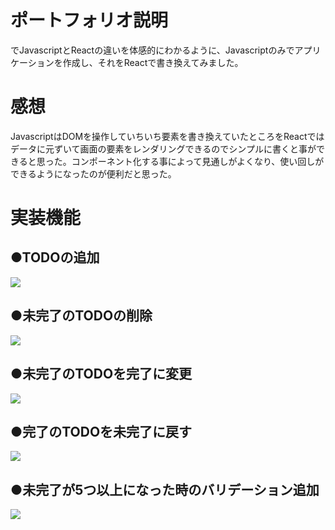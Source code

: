 <!DOCTYPE html>
<html lang="en">
<head>
    <meta charset="UTF-8">
    <meta http-equiv="X-UA-Compatible" content="IE=edge">
    <meta name="viewport" content="width=device-width, initial-scale=1.0">
</head>
<body>
  <h1 dir="auto">ポートフォリオ説明</h1>
    <p>でJavascriptとReactの違いを体感的にわかるように、Javascriptのみでアプリケーションを作成し、それをReactで書き換えてみました。</p>
  <h1 dir="auto">感想</h1>
    <p>JavascriptはDOMを操作していちいち要素を書き換えていたところをReactではデータに元ずいて画面の要素をレンダリングできるのでシンプルに書くと事ができると思った。コンポーネント化する事によって見通しがよくなり、使い回しができるようになったのが便利だと思った。</p>
  <h1 dir="auto">実装機能</h1>
    <h2 dir="auto">●TODOの追加</h2>
    <img src="https://user-images.githubusercontent.com/125320189/220545185-19d45db3-4d34-4a6a-8f87-acc01d56c94e.gif" style="max-waidth: 100%; display: inline-block;" data-target="animated-image.originalImage">
    <h2 dir="auto">●未完了のTODOの削除</h2>
    <img src="https://user-images.githubusercontent.com/125320189/220540598-2d91581d-8cbf-4fcb-89fd-bdbe91809cf7.gif" style="max-waidth: 100%; display: inline-block;" data-target="animated-image.originalImage">
    <h2 dir="auto">●未完了のTODOを完了に変更</h2>
    <img src="https://user-images.githubusercontent.com/125320189/220540641-a9ca2d9f-8bef-48f9-9b63-3563902f5872.gif" style="max-waidth: 100%; display: inline-block;" data-target="animated-image.originalImage">
    <h2 dir="auto">●完了のTODOを未完了に戻す</h2>
    <img src="https://user-images.githubusercontent.com/125320189/220540715-668da8c9-6c4d-4ccf-af73-29bf02ff8116.gif" style="max-waidth: 100%; display: inline-block;" data-target="animated-image.originalImage">
    <h2 dir="auto">●未完了が5つ以上になった時のバリデーション追加</h2>
    <img src="https://user-images.githubusercontent.com/125320189/220545756-be2bf0e4-1d93-4533-81df-02ed4f975d5d.gif" style="max-waidth: 100%; display: inline-block;" data-target="animated-image.originalImage">
</body>
</html>
